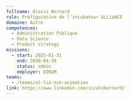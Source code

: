 ```yaml
---
fullname: Alexis Bernard
role: Préfiguration de l'incubateur ALLiaNCE
domaine: Autre
competences:
  - Administration Publique
  - Data Science
  - Product strategy
missions:
  - start: 2025-01-31
    end: 2030-04-30
    status: admin
    employer: DINUM
teams:
  - /teams/al-lia-nce-animation
link: https://www.linkedin.com/in/alebernard/
---
```


